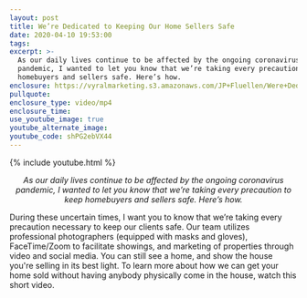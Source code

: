 ```yaml
---
layout: post
title: We’re Dedicated to Keeping Our Home Sellers Safe
date: 2020-04-10 19:53:00
tags:
excerpt: >-
  As our daily lives continue to be affected by the ongoing coronavirus
  pandemic, I wanted to let you know that we’re taking every precaution to keep
  homebuyers and sellers safe. Here’s how.
enclosure: https://vyralmarketing.s3.amazonaws.com/JP+Fluellen/Were+Dedicated+to+Keeping+Our+Home+Sellers+Safe+(2).mp4
pullquote:
enclosure_type: video/mp4
enclosure_time:
use_youtube_image: true
youtube_alternate_image:
youtube_code: shPG2ebVX44
---
```


{% include youtube.html %}
<p style="text-align: center;"><em>As our daily lives continue to be affected by the ongoing coronavirus pandemic, I wanted to let you know that we’re taking every precaution to keep homebuyers and sellers safe. Here’s how.</em></p>


During these uncertain times, I want you to know that we’re taking every precaution necessary to keep our clients safe. Our team utilizes professional photographers (equipped with masks and gloves), FaceTime/Zoom to facilitate showings, and marketing of properties through video and social media. You can still see a home, and show the house you're selling in its best light. To learn more about how we can get your home sold without having anybody physically come in the house, watch this short video.